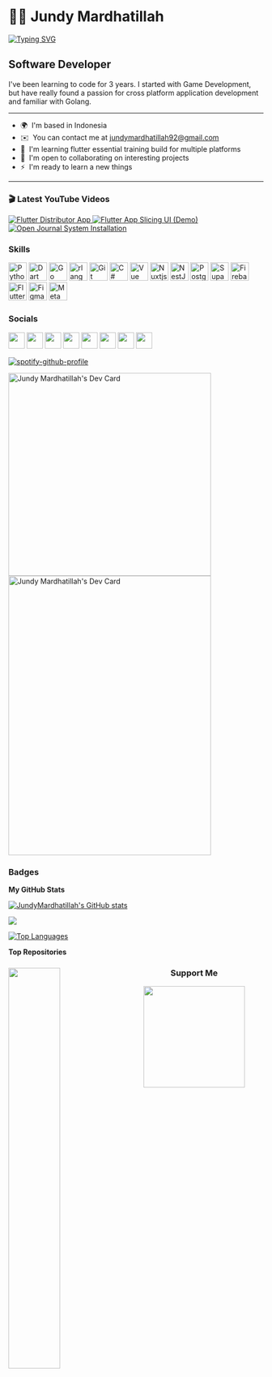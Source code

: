 <!-- Headers -->
# 🧑‍💻 Jundy Mardhatillah
<p align="left">
  <!-- Typing SVG -->
  <a href="https://git.io/typing-svg"><img src="https://readme-typing-svg.demolab.com?font=Fira+Code&pause=1000&color=3AC5F7&width=435&lines=Full-stack+flutter+app+developer;3%2B+years+of+coding+experience;Always+learning+new+things" alt="Typing SVG" /></a>
</p>

Software Developer
-----------------

<!-- About me -->
I've been learning to code for 3 years. I started with Game Development, but have really found a passion for cross platform application development and familiar with Golang.

<!-- Point -->
-----------------
* 🌍  I'm based in Indonesia
* ✉️  You can contact me at [jundymardhatillah92@gmail.com](mailto:jundymardhatillah92@gmail.com)
* 🧠  I'm learning flutter essential training build for multiple platforms
* 🤝  I'm open to collaborating on interesting projects
* ⚡  I'm ready to learn a new things
-----------------

### 🎬 Latest YouTube Videos
<!-- BEGIN EXAMPLE-YOUTUBE-CARDS -->
<a href="https://www.youtube.com/watch?v=zFie0DG1u8I">
  <picture>
    <source media="(prefers-color-scheme: dark)" srcset="https://ytcards.demolab.com/?id=zFie0DG1u8I&title=Flutter+Distributor+App&lang=en&timestamp=1684253989&background_color=%230d1117&title_color=%23ffffff&stats_color=%23dedede&max_title_lines=1&width=250&border_radius=5&duration=210">
    <img src="https://ytcards.demolab.com/?id=zFie0DG1u8I&title=Flutter+Distributor+App&lang=en&timestamp=1684253989&background_color=%23ffffff&title_color=%2324292f&stats_color=%2357606a&max_title_lines=1&width=250&border_radius=5&duration=210" alt="Flutter Distributor App" title="Flutter Distributor App">
  </picture>
</a>
<a href="https://www.youtube.com/watch?v=A-KRCK-Yohw">
  <picture>
    <source media="(prefers-color-scheme: dark)" srcset="https://ytcards.demolab.com/?id=A-KRCK-Yohw&title=Flutter+App+Slicing+UI+%28Demo%29&lang=en&timestamp=1679420958&background_color=%230d1117&title_color=%23ffffff&stats_color=%23dedede&max_title_lines=1&width=250&border_radius=5&duration=213">
    <img src="https://ytcards.demolab.com/?id=A-KRCK-Yohw&title=Flutter+App+Slicing+UI+%28Demo%29&lang=en&timestamp=1679420958&background_color=%23ffffff&title_color=%2324292f&stats_color=%2357606a&max_title_lines=1&width=250&border_radius=5&duration=213" alt="Flutter App Slicing UI (Demo)" title="Flutter App Slicing UI (Demo)">
  </picture>
</a>
<a href="https://www.youtube.com/watch?v=GNV8N8VXh0A">
  <picture>
    <source media="(prefers-color-scheme: dark)" srcset="https://ytcards.demolab.com/?id=GNV8N8VXh0A&title=Open+Journal+System+Installation&lang=en&timestamp=1660204935&background_color=%230d1117&title_color=%23ffffff&stats_color=%23dedede&max_title_lines=1&width=250&border_radius=5&duration=741">
    <img src="https://ytcards.demolab.com/?id=GNV8N8VXh0A&title=Open+Journal+System+Installation&lang=en&timestamp=1660204935&background_color=%23ffffff&title_color=%2324292f&stats_color=%2357606a&max_title_lines=1&width=250&border_radius=5&duration=741" alt="Open Journal System Installation" title="Open Journal System Installation">
  </picture>
</a>
<!-- END EXAMPLE-YOUTUBE-CARDS -->

<!-- Skills Section -->
### Skills


<p align="left">
<a href="https://www.python.org/" target="_blank" rel="noreferrer"><img src="https://raw.githubusercontent.com/danielcranney/readme-generator/main/public/icons/skills/python-colored.svg" width="36" height="36" alt="Python" /></a>
<a href="https://dart.dev/" target="_blank" rel="noreferrer"><img src="https://raw.githubusercontent.com/danielcranney/readme-generator/main/public/icons/skills/dart-colored.svg" width="36" height="36" alt="Dart" /></a>
<a href="https://go.dev/doc/" target="_blank" rel="noreferrer"><img src="https://raw.githubusercontent.com/danielcranney/readme-generator/main/public/icons/skills/go-colored.svg" width="36" height="36" alt="Go" /></a>
<a href="https://www.r-project.org/" target="_blank" rel="noreferrer"><img src="https://raw.githubusercontent.com/danielcranney/readme-generator/main/public/icons/skills/rlang-colored.svg" width="36" height="36" alt="rlang" /></a>
<a href="https://git-scm.com/" target="_blank" rel="noreferrer"><img src="https://raw.githubusercontent.com/danielcranney/readme-generator/main/public/icons/skills/git-colored.svg" width="36" height="36" alt="Git" /></a>
<a href="https://docs.microsoft.com/en-us/dotnet/csharp/" target="_blank" rel="noreferrer"><img src="https://raw.githubusercontent.com/danielcranney/readme-generator/main/public/icons/skills/csharp-colored.svg" width="36" height="36" alt="C#" /></a>
<a href="https://vuejs.org/" target="_blank" rel="noreferrer"><img src="https://raw.githubusercontent.com/danielcranney/readme-generator/main/public/icons/skills/vuejs-colored.svg" width="36" height="36" alt="Vue" /></a>
<a href="https://nuxtjs.org/" target="_blank" rel="noreferrer"><img src="https://raw.githubusercontent.com/danielcranney/readme-generator/main/public/icons/skills/nuxtjs-colored.svg" width="36" height="36" alt="Nuxtjs" /></a>
<a href="https://docs.nestjs.com/" target="_blank" rel="noreferrer"><img src="https://raw.githubusercontent.com/danielcranney/readme-generator/main/public/icons/skills/nestjs-colored.svg" width="36" height="36" alt="NestJS" /></a>
<a href="https://www.postgresql.org/" target="_blank" rel="noreferrer"><img src="https://raw.githubusercontent.com/danielcranney/readme-generator/main/public/icons/skills/postgresql-colored.svg" width="36" height="36" alt="PostgreSQL" /></a>
<a href="https://supabase.io/" target="_blank" rel="noreferrer"><img src="https://raw.githubusercontent.com/danielcranney/readme-generator/main/public/icons/skills/supabase-colored.svg" width="36" height="36" alt="Supabase" /></a>
<a href="https://firebase.google.com/" target="_blank" rel="noreferrer"><img src="https://raw.githubusercontent.com/danielcranney/readme-generator/main/public/icons/skills/firebase-colored.svg" width="36" height="36" alt="Firebase" /></a>
<a href="https://flutter.dev/" target="_blank" rel="noreferrer"><img src="https://raw.githubusercontent.com/danielcranney/readme-generator/main/public/icons/skills/flutter-colored.svg" width="36" height="36" alt="Flutter" /></a>
<a href="https://www.figma.com/" target="_blank" rel="noreferrer"><img src="https://raw.githubusercontent.com/danielcranney/readme-generator/main/public/icons/skills/figma-colored.svg" width="36" height="36" alt="Figma" /></a>
<a href="https://metamask.io/" target="_blank" rel="noreferrer"><img src="https://raw.githubusercontent.com/danielcranney/readme-generator/main/public/icons/skills/metamask-colored.svg" width="36" height="36" alt="MetaMask" /></a>
</p>

<!-- Social Media Accounts -->
### Socials
<p align="left"> <!-- LinkedIn --> <a href="https://www.linkedin.com/in/jundy-mardhatillah" target="_blank" rel="noreferrer"><img src="https://raw.githubusercontent.com/danielcranney/readme-generator/main/public/icons/socials/linkedin.svg" width="32" height="32" /></a> <!-- Hashnode --> <a href="https://jundy.hashnode.dev" target="_blank" rel="noreferrer"><img src="https://raw.githubusercontent.com/danielcranney/readme-generator/main/public/icons/socials/hashnode.svg" width="32" height="32" /></a> <!-- Instagram --> <a href="http://www.instagram.com/jnmrdhtllh" target="_blank" rel="noreferrer"><img src="https://raw.githubusercontent.com/danielcranney/readme-generator/main/public/icons/socials/instagram.svg" width="32" height="32" /></a> <!-- Twitter --> <a href="https://www.twitter.com/jnmrdllh" target="_blank" rel="noreferrer"><img src="https://raw.githubusercontent.com/danielcranney/readme-generator/main/public/icons/socials/twitter.svg" width="32" height="32" /></a> <!-- Twitch --> <a href="https://www.twitch.tv/johnwinn92" target="_blank" rel="noreferrer"><img src="https://raw.githubusercontent.com/danielcranney/readme-generator/main/public/icons/socials/twitch.svg" width="32" height="32" /></a> <!-- Github --> <a href="https://www.github.com/JundyMardhatillah" target="_blank" rel="noreferrer"><img src="https://raw.githubusercontent.com/danielcranney/readme-generator/main/public/icons/socials/github.svg" width="32" height="32" /></a> <!-- DevTo --> <a href="https://www.dev.to/jundy" target="_blank" rel="noreferrer"><img src="https://raw.githubusercontent.com/danielcranney/readme-generator/main/public/icons/socials/devdotto.svg" width="32" height="32" /></a> <!-- Medium --> <a href="http://www.medium.com/jundymardhatillah92" target="_blank" rel="noreferrer"><img src="https://raw.githubusercontent.com/danielcranney/readme-generator/main/public/icons/socials/medium.svg" width="32" height="32" /></a></p>

<!-- Spotify -->
[![spotify-github-profile](https://spotify-github-profile.vercel.app/api/view?uid=jundymardhatillah&cover_image=true&theme=default&show_offline=false&background_color=171e21&bar_color=499265)](https://open.spotify.com/track/5enxwA8aAbwZbf5qCHORXi?si=9318c4808f7b45a7)

<!-- Dev Card -->
<a href="https://app.daily.dev/Jundy"><img src="https://api.daily.dev/devcards/5c52e779b3e643aca9068706a35f89d2.png?r=zoz" width="400" alt="Jundy Mardhatillah's Dev Card"/></a>
<a href="https://app.daily.dev/jundy"><img src="https://api.daily.dev/devcards/v2/pelLTY8SQ0wO8iu9VXPtX.png?type=default&r=ekc" width="400" height="551" alt="Jundy Mardhatillah's Dev Card"/></a>

<!-- Badges -->
### Badges

<b>My GitHub Stats</b>

<a href="http://www.github.com/JundyMardhatillah"><img src="https://github-readme-stats.vercel.app/api?username=JundyMardhatillah&show_icons=true&hide=&count_private=true&title_color=0891b2&text_color=ffffff&icon_color=0891b2&bg_color=1c1917&hide_border=true&show_icons=true" alt="JundyMardhatillah's GitHub stats" /></a>

<a href="http://www.github.com/JundyMardhatillah"><img src="https://github-readme-streak-stats.herokuapp.com/?user=JundyMardhatillah&stroke=ffffff&background=1c1917&ring=0891b2&fire=0891b2&currStreakNum=ffffff&currStreakLabel=0891b2&sideNums=ffffff&sideLabels=ffffff&dates=ffffff&hide_border=true" /></a>

<!-- <a href="http://www.github.com/JundyMardhatillah"><img src="https://github-readme-activity-graph.cyclic.app/graph?username=JundyMardhatillah&bg_color=1c1917&color=ffffff&line=0891b2&point=ffffff&area_color=1c1917&area=true&hide_border=true&custom_title=GitHub%20Commits%20Graph" alt="GitHub Commits Graph" /></a> -->

<!-- Top Languages -->
<a href="https://github.com/JundyMardhatillah" align="left"><img src="https://github-readme-stats.vercel.app/api/top-langs/?username=JundyMardhatillah&langs_count=10&title_color=0891b2&text_color=ffffff&icon_color=0891b2&bg_color=1c1917&hide_border=true&locale=en&custom_title=Top%20%Languages" alt="Top Languages" /></a>

<!-- Top Repositories -->
<b>Top Repositories</b>

<div width="100%" align="center"><a href="https://github.com/JundyMardhatillah/JundyMardhatillah" align="left"><img align="left" width="45%" src="https://github-readme-stats.vercel.app/api/pin/?username=JundyMardhatillah&repo=JundyMardhatillah&title_color=0891b2&text_color=ffffff&icon_color=0891b2&bg_color=1c1917&hide_border=true&locale=en" /></a>

<!-- Support Me -->
### Support Me

<a href="https://www.buymeacoffee.com/Jundy Mardhatillah"><img src="https://cdn.buymeacoffee.com/buttons/v2/default-yellow.png" width="200" /></a>
